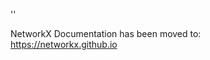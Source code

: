 '<meta http-equiv="refresh" content="0; URL=https://networkx.github.io/documentation/stable/reference/generated/networkx.readwrite.edgelist.write_edgelist.html">'

NetworkX Documentation has been moved to:<br><a href="https://networkx.github.io">https://networkx.github.io</a>
